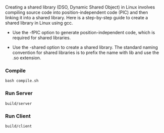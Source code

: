 Creating a shared library (DSO, Dynamic Shared Object) in Linux involves compiling source code into position-independent code (PIC) and then linking it into a shared library. Here is a step-by-step guide to create a shared library in Linux using gcc.

- Use the -fPIC option to generate position-independent code, which is required for shared libraries.

- Use the -shared option to create a shared library. The standard naming convention for shared libraries is to prefix the name with lib and use the .so extension.

### Compile

```
bash compile.sh
```

### Run Server

```
build/server
```

### Run Client

```
build/client
```
